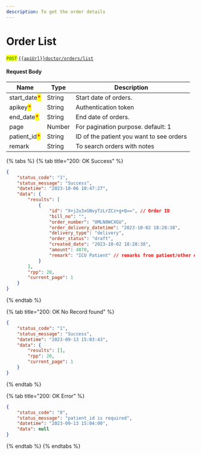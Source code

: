 ```yaml
---
description: To get the order details
---
```


# Order List

<mark style="color:green;">`POST`</mark>  [`{{apiUrl}}doctor/orders/list`](https://api.evitalrx.in/v1/doctor/orders/list)

#### Request Body

| Name                                          | Type   | Description                              |
| --------------------------------------------- | ------ | ---------------------------------------- |
| start\_date<mark style="color:red;">\*</mark> | String | Start date of orders.                    |
| apikey<mark style="color:red;">\*</mark>      | String | Authentication token                     |
| end\_date<mark style="color:red;">\*</mark>   | String | End date of orders.                      |
| page                                          | Number | For pagination purpose. default: 1       |
| patient\_id<mark style="color:red;">\*</mark> | String | ID of the patient you want to see orders |
| remark                                        | String | To search orders with notes              |

{% tabs %}
{% tab title="200: OK Success" %}
```json
{
    "status_code": "1",
    "status_message": "Success",
    "datetime": "2023-10-06 10:47:27",
    "data": {
        "results": [
            {
                "id": "X+j2u3xGNvyTzLrZCz+g+Q==", // Order ID
                "bill_no": "",
                "order_number": "OMLN8WCXGU",
                "order_delivery_datetime": "2023-10-02 18:28:38",
                "delivery_type": "delivery",
                "order_status": "draft",
                "created_date": "2023-10-02 18:28:38",
                "amount": 4870,
                "remark": "ICU Patient" // remarks from patient/other entity
            }
        ],
        "rpp": 20,
        "current_page": 1
    }
}
```
{% endtab %}

{% tab title="200: OK No Record found" %}
```json
{
    "status_code": "1",
    "status_message": "Success",
    "datetime": "2023-09-13 15:03:43",
    "data": {
        "results": [],
        "rpp": 20,
        "current_page": 1
    }
}
```
{% endtab %}

{% tab title="200: OK Error" %}


```json
{
    "status_code": "0",
    "status_message": "patient_id is required",
    "datetime": "2023-09-13 15:04:00",
    "data": null
}
```
{% endtab %}
{% endtabs %}

